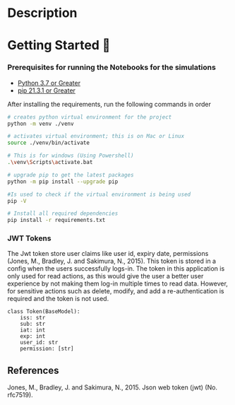 # Description

# Getting Started 🚀

### Prerequisites for running the Notebooks for the simulations
* <a href=https://www.python.org/downloads/release/python-370/> Python 3.7 or Greater</a>
* <a href=https://pip.pypa.io/en/stable/installation/> pip 21.3.1 or Greater</a>

After installing the requirements, run the following commands in order
```bash
# creates python virtual environment for the project
python -m venv ./venv 

# activates virtual environment; this is on Mac or Linux
source ./venv/bin/activate 

# This is for windows (Using Powershell)
.\venv\Scripts\activate.bat 

# upgrade pip to get the latest packages
python -m pip install --upgrade pip 

#Is used to check if the virtual environment is being used 
pip -V  

# Install all required dependencies
pip install -r requirements.txt 
```

### JWT Tokens
The Jwt token store user claims like user id, expiry date, permissions (Jones, M., Bradley, J. and Sakimura, N., 2015).
This token is stored in a config when the users successfully logs-in. The token in this
application is only used for read actions, as this would give the user a better user experience 
by not making them log-in multiple times to read data. However, for sensitive actions such as delete, modify, and add a
re-authentication is required and the token is not used.

```
class Token(BaseModel):
    iss: str
    sub: str
    iat: int
    exp: int
    user_id: str
    permission: [str]
```


## References

Jones, M., Bradley, J. and Sakimura, N., 2015. Json web token (jwt) (No. rfc7519).